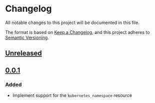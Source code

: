 # Changelog

All notable changes to this project will be documented in this file.

The format is based on [Keep a Changelog](https://keepachangelog.com/en/1.0.0/),
and this project adheres to [Semantic Versioning](https://semver.org/spec/v2.0.0.html).

## [Unreleased]

## [0.0.1]

### Added

- Implement support for the `kubernetes_namespace` resource

<!-- markdown-link-check-disable -->

[unreleased]: https://github.com/mineiros-io/terraform-module-template/compare/v0.0.1...HEAD
[0.0.1]: https://github.com/mineiros-io/terraform-module-template/releases/tag/v0.0.1

<!-- markdown-link-check-disabled -->
